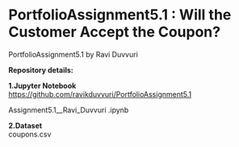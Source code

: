# PortfolioAssignment5.1 : Will the Customer Accept the Coupon?
PortfolioAssignment5.1 by Ravi Duvvuri

**Repository details:**

**1.Jupyter Notebook**  
  https://github.com/ravikduvvuri/PortfolioAssignment5.1

  Assignment5.1__Ravi_Duvvuri .ipynb
  
**2.Dataset**  
  coupons.csv
